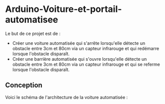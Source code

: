 # Arduino-Voiture-et-portail-automatisee

Le but de ce projet est de :
  - Créer une voiture automatisée qui s'arrête lorsqu'elle détecte un obstacle entre 3cm et 80cm via un capteur infrarouge et qui redémarre lorsque l'obstacle disparaît.
  - Créer une barrière automatisée qui s'ouvre lorsqu'elle détecte un obstacle entre 3cm et 80cm via un capteur infrarouge et qui se referme lorsque l'obstacle disparaît.
  
## Conception

Voici le schéma de l'architecture de la voiture automatisée :

